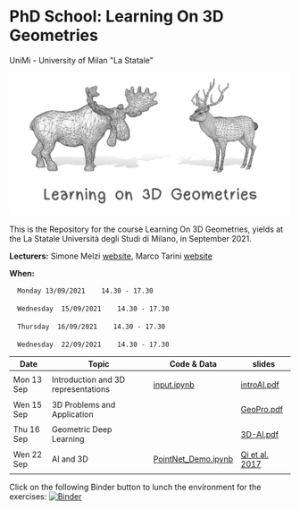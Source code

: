 # PhD School: Learning On 3D Geometries
UniMi - University of Milan "La Statale" 

![alt text](teaser_MI.png)


This is the Repository for the course Learning On 3D Geometries, yields at the La Statale Università degli Studi di Milano, in September 2021.

**Lecturers:** Simone Melzi [website](https://sites.google.com/site/melzismn/), Marco Tarini [website](http://tarini.di.unimi.it/)

**When:** 

      Monday 13/09/2021    14.30 - 17.30

      Wednesday  15/09/2021    14.30 - 17.30
      
      Thursday  16/09/2021    14.30 - 17.30
      
      Wednesday  22/09/2021    14.30 - 17.30
       


**Date** | **Topic** | **Code & Data** | **slides**
------------ | ------------- | ------------ | ------------
| | |
Mon 13 Sep | Introduction and 3D representations | [input.ipynb](https://github.com/melzismn/Digital-Design-2020-2021/blob/master/input.ipynb) | [introAI.pdf](https://github.com/melzismn/LearningOn3Dgeometries/blob/b7f67a74aa4f50758082a1f6653bb285d501b712/slides/L1%20-%20Intro%20AI%20and%20Deep%20Learning.pdf)|
| | |
Wen 15 Sep | 3D Problems and Application | | [GeoPro.pdf](https://github.com/melzismn/LearningOn3Dgeometries/blob/c284267f5441b1067f4a86261a9ee9719db5b197/slides/Geometry%20Processing.pdf)|
| | |
Thu 16 Sep | Geometric Deep Learning  | | [3D-AI.pdf](https://github.com/melzismn/LearningOn3Dgeometries/blob/c284267f5441b1067f4a86261a9ee9719db5b197/slides/3D%20AI%20and%20Deep%20Leraning.pdf)|
| | |
Wen 22 Sep | AI and 3D |[PointNet_Demo.ipynb](https://github.com/melzismn/Digital-Design-2020-2021/blob/master/PointNet_Demo.ipynb) | [Qi et al. 2017](https://arxiv.org/pdf/1612.00593.pdf)| |
| |

Click on the following Binder button to lunch the environment for the exercises: [![Binder](https://mybinder.org/badge_logo.svg)](https://mybinder.org/v2/gh/melzismn/LearningOn3Dgeometries/master)
